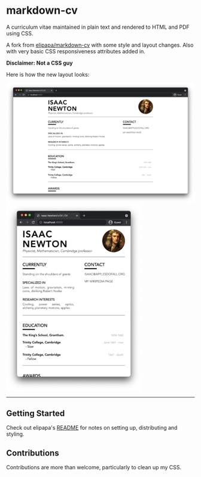 # markdown-cv

A curriculum vitae maintained in plain text and rendered to HTML and PDF using CSS.

A fork from [elipapa/markdown-cv](https://github.com/elipapa/markdown-cv) with some style and layout changes. Also with very basic CSS responsiveness attributes added in.  

**Disclaimer: Not a CSS guy**

Here is how the new layout looks:

<img src="./img/cv-wide.png">

<img src="./img/cv-narrow.png" height=500>


***

## Getting Started

Check out elipapa's [README](https://github.com/elipapa/markdown-cv/blob/master/README.md) for notes on setting up, distributing and styling.

## Contributions

Contributions are more than welcome, particularly to clean up my CSS.
